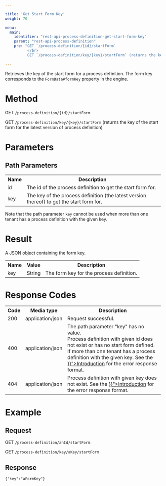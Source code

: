 ```yaml
---

title: 'Get Start Form Key'
weight: 70

menu:
  main:
    identifier: "rest-api-process-definition-get-start-form-key"
    parent: "rest-api-process-definition"
    pre: "GET `/process-definition/{id}/startForm`
          </br>
          GET `/process-definition/key/{key}/startForm` (returns the key of the start form for the latest version of process definition)"

---
```



Retrieves the key of the start form for a process definition. The form key corresponds to the `FormData#formKey` property in the engine.


# Method

GET `/process-definition/{id}/startForm`

GET `/process-definition/key/{key}/startForm` (returns the key of the start form for the latest version of process definition)


# Parameters

## Path Parameters

<table class="table table-striped">
  <tr>
    <th>Name</th>
    <th>Description</th>
  </tr>
  <tr>
    <td>id</td>
    <td>The id of the process definition to get the start form for.</td>
  </tr>
  <tr>
    <td>key</td>
    <td>The key of the process definition (the latest version thereof) to get the start form for.</td>
  </tr>
</table>

Note that the path parameter `key` cannot be used when more than one tenant has a process definition with the given key.

# Result

A JSON object containing the form key.

<table class="table table-striped">
  <tr>
    <th>Name</th>
    <th>Value</th>
    <th>Description</th>
  </tr>
  <tr>
    <td>key</td>
    <td>String</td>
    <td>The form key for the process definition.</td>
  </tr>
</table>


# Response Codes

<table class="table table-striped">
  <tr>
    <th>Code</th>
    <th>Media type</th>
    <th>Description</th>
  </tr>
  <tr>
    <td>200</td>
    <td>application/json</td>
    <td>Request successful.</td>
  </tr>
  <tr>
    <td>400</td>
    <td>application/json</td>
    <td>The path parameter "key" has no value.<br/>Process definition with given id does not exist or has no start form defined.<br/>If more than one tenant has a process definition with the given key. See the <a href="{{< relref "reference/rest/overview/index.md#error-handling" >}}">Introduction</a> for the error response format.</td>
  </tr>
  <tr>
    <td>404</td>
    <td>application/json</td>
    <td>Process definition with given key does not exist. See the <a href="{{< relref "reference/rest/overview/index.md#error-handling" >}}">Introduction</a> for the error response format.</td>
  </tr>
</table>


# Example

## Request

GET `/process-definition/anId/startForm`

GET `/process-definition/key/aKey/startForm`

## Response

    {"key":"aFormKey"}
